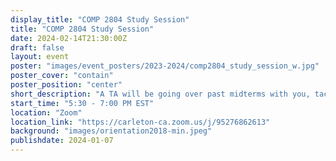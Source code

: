 ```yaml
---
display_title: "COMP 2804 Study Session"
title: "COMP 2804 Study Session"
date: 2024-02-14T21:30:00Z
draft: false
layout: event
poster: "images/event_posters/2023-2024/comp2804_study_session_w.jpg"
poster_cover: "contain"
poster_position: "center"
short_description: "A TA will be going over past midterms with you, tackling the toughest of problems!"
start_time: "5:30 - 7:00 PM EST"
location: "Zoom"
location_link: "https://carleton-ca.zoom.us/j/95276862613"
background: "images/orientation2018-min.jpeg"
publishdate: 2024-01-07
---
```

